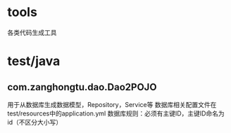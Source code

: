 # tools
各类代码生成工具

# test/java
## com.zanghongtu.dao.Dao2POJO
用于从数据库生成数据模型，Repository，Service等
数据库相关配置文件在test/resources中的application.yml
数据库规则：必须有主键ID，主键ID命名为id（不区分大小写）